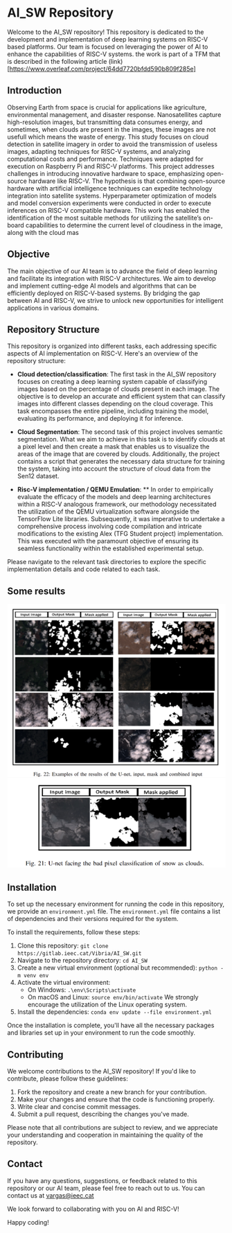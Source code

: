 # AI_SW Repository

Welcome to the AI_SW repository! This repository is dedicated to the development and implementation of deep learning systems on RISC-V based platforms. Our team is focused on leveraging the power of AI to enhance the capabilities of RISC-V systems. the work is part of  a TFM that is described in the following article (link)[https://www.overleaf.com/project/64dd7720bfdd590b809f285e]


## Introduction
Observing Earth from space is crucial for applications like agriculture, environmental management, and disaster response.
Nanosatellites capture high-resolution images, but transmitting data consumes energy, and sometimes, when clouds are present
in the images, these images are not usefull which means the waste of energy. This study focuses on cloud detection in satellite
imagery in order to avoid the transmission of useless images, adapting techniques for RISC-V systems, and analyzing computational
costs and performance. Techniques were adapted for execution on Raspberry Pi and RISC-V platforms. This project addresses
challenges in introducing innovative hardware to space, emphasizing open-source hardware like RISC-V. The hypothesis is that
combining open-source hardware with artificial intelligence techniques can expedite technology integration into satellite systems.
Hyperparameter optimization of models and model conversion experiments were conducted in order to execute inferences on
RISC-V compatible hardware. This work has enabled the identification of the most suitable methods for utilizing the satellite’s
on-board capabilities to determine the current level of cloudiness in the image, along with the cloud mas

## Objective
The main objective of our AI team is to advance the field of deep learning and facilitate its integration with RISC-V architectures. We aim to develop and implement cutting-edge AI models and algorithms that can be efficiently deployed on RISC-V-based systems. By bridging the gap between AI and RISC-V, we strive to unlock new opportunities for intelligent applications in various domains.

## Repository Structure
This repository is organized into different tasks, each addressing specific aspects of AI implementation on RISC-V. Here's an overview of the repository structure:

- **Cloud detection/classification**: The first task in the AI_SW repository focuses on creating a deep learning system capable of classifying images based on the percentage of clouds present in each image. The objective is to develop an accurate and efficient system that can classify images into different classes depending on the cloud coverage. This task encompasses the entire pipeline, including training the model, evaluating its performance, and deploying it for inference. 
- **Cloud Segmentation**: The second task of this project involves semantic segmentation. What we aim to achieve in this task is to identify clouds at a pixel level and then create a mask that enables us to visualize the areas of the image that are covered by clouds. Additionally, the project contains a script that generates the necessary data structure for training the system, taking into account the structure of cloud data from the Sen12 dataset.

- **Risc-V implementation / QEMU Emulation**: ** In order to empirically evaluate the efficacy of the models and deep learning architectures within a RISC-V analogous framework, our methodology necessitated the utilization of the QEMU virtualization software alongside the TensorFlow Lite libraries. Subsequently, it was imperative to undertake a comprehensive process involving code compilation and intricate modifications to the existing Alex (TFG Student project) implementation. This was executed with the paramount objective of ensuring its seamless functionality within the established experimental setup.


Please navigate to the relevant task directories to explore the specific implementation details and code related to each task.
## Some results


![Example of Unet after training with cloudsen12 Dataset](multipleunet.png)
![Example of Unet after training with cloudsen12 Dataset](unet.png)









## Installation
To set up the necessary environment for running the code in this repository, we provide an `environment.yml` file. The `environment.yml` file contains a list of dependencies and their versions required for the system. 

To install the requirements, follow these steps:

1. Clone this repository: `git clone https://gitlab.ieec.cat/Vibria/AI_SW.git`
2. Navigate to the repository directory: `cd AI_SW`
3. Create a new virtual environment (optional but recommended): `python -m venv env`
4. Activate the virtual environment:
   - On Windows: `.\env\Scripts\activate`
   - On macOS and Linux: `source env/bin/activate`
   We strongly encourage the utilization of the Linux operating system.
5. Install the dependencies: `conda env update --file environment.yml`

Once the installation is complete, you'll have all the necessary packages and libraries set up in your environment to run the code smoothly.

## Contributing
We welcome contributions to the AI_SW repository! If you'd like to contribute, please follow these guidelines:

1. Fork the repository and create a new branch for your contribution.
2. Make your changes and ensure that the code is functioning properly.
3. Write clear and concise commit messages.
4. Submit a pull request, describing the changes you've made.

Please note that all contributions are subject to review, and we appreciate your understanding and cooperation in maintaining the quality of the repository.

## Contact
If you have any questions, suggestions, or feedback related to this repository or our AI team, please feel free to reach out to us. You can contact us at vargas@ieec.cat

We look forward to collaborating with you on AI and RISC-V!

Happy coding!

